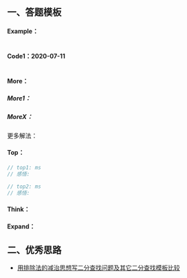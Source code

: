 ## 一、答题模板

#### Example：

```

```

#### Code1：2020-07-11

```javascript

```

#### More：

##### More1：

##### MoreX：

更多解法：

#### Top：

```javascript
// top1: ms
// 感悟:

// top2: ms
// 感悟:
```



#### Think：

#### Expand：







## 二、优秀思路

- [用排除法的减治思想写二分查找问题及其它二分查找模板比较](https://leetcode-cn.com/problems/search-insert-position/solution/te-bie-hao-yong-de-er-fen-cha-fa-fa-mo-ban-python-/)

